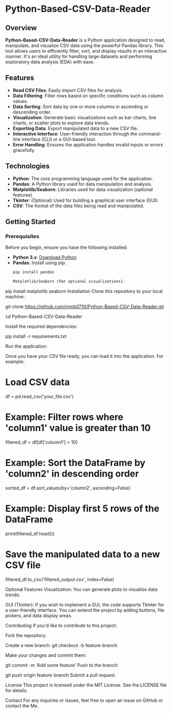 # Python-Based-CSV-Data-Reader

## Overview
**Python-Based-CSV-Data-Reader** is a Python application designed to read, manipulate, and visualize CSV data using the powerful Pandas library. This tool allows users to efficiently filter, sort, and display results in an interactive manner. It's an ideal utility for handling large datasets and performing exploratory data analysis (EDA) with ease.

## Features
- **Read CSV Files**: Easily import CSV files for analysis.
- **Data Filtering**: Filter rows based on specific conditions such as column values.
- **Data Sorting**: Sort data by one or more columns in ascending or descending order.
- **Visualization**: Generate basic visualizations such as bar charts, line charts, or scatter plots to explore data trends.
- **Exporting Data**: Export manipulated data to a new CSV file.
- **Interactive Interface**: User-friendly interaction through the command-line interface (CLI) or a GUI-based tool.
- **Error Handling**: Ensures the application handles invalid inputs or errors gracefully.

## Technologies
- **Python**: The core programming language used for the application.
- **Pandas**: A Python library used for data manipulation and analysis.
- **Matplotlib/Seaborn**: Libraries used for data visualization (optional features).
- **Tkinter**: (Optional) Used for building a graphical user interface (GUI).
- **CSV**: The format of the data files being read and manipulated.

## Getting Started

### Prerequisites
Before you begin, ensure you have the following installed:
- **Python 3.x**: [Download Python](https://www.python.org/downloads/)
- **Pandas**: Install using pip:  
  ```bash
  pip install pandas

  Matplotlib/Seaborn (for optional visualizations):

pip install matplotlib seaborn
Installation
Clone this repository to your local machine:


git clone https://github.com/mmb0710/Python-Based-CSV-Data-Reader.git

cd Python-Based-CSV-Data-Reader

Install the required dependencies:

pip install -r requirements.txt

Run the application:

Once you have your CSV file ready, you can load it into the application. For example:

# Load CSV data
df = pd.read_csv('your_file.csv')

# Example: Filter rows where 'column1' value is greater than 10
filtered_df = df[df['column1'] > 10]

# Example: Sort the DataFrame by 'column2' in descending order
sorted_df = df.sort_values(by='column2', ascending=False)

# Example: Display first 5 rows of the DataFrame
print(filtered_df.head())

# Save the manipulated data to a new CSV file
filtered_df.to_csv('filtered_output.csv', index=False)

Optional Features
Visualization: You can generate plots to visualize data trends:

GUI (Tkinter): If you wish to implement a GUI, the code supports Tkinter for a user-friendly interface. You can extend the project by adding buttons, file pickers, and data display areas.

Contributing
If you'd like to contribute to this project:

Fork the repository.

Create a new branch:
git checkout -b feature-branch

Make your changes and commit them:

git commit -m 'Add some feature'
Push to the branch:

git push origin feature-branch
Submit a pull request.

License
This project is licensed under the MIT License. See the LICENSE file for details.

Contact
For any inquiries or issues, feel free to open an issue on GitHub or contact the Me.


